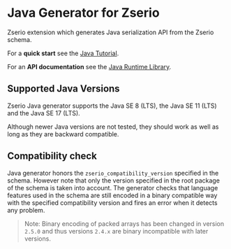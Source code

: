 # Java Generator for Zserio

Zserio extension which generates Java serialization API from the Zserio schema.

For a **quick start** see the [Java Tutorial](https://github.com/ndsev/zserio-tutorial-java#zserio-java-quick-start-tutorial).

For an **API documentation** see the [Java Runtime Library](https://zserio.org/doc/runtime/latest/java).

## Supported Java Versions

Zserio Java generator supports the Java SE 8 (LTS), the Java SE 11 (LTS) and the Java SE 17 (LTS).

Although newer Java versions are not tested, they should work as well as long as they are backward compatible.

## Compatibility check

Java generator honors the `zserio_compatibility_version` specified in the schema. However note that only
the version specified in the root package of the schema is taken into account. The generator checks that
language features used in the schema are still encoded in a binary compatible way with the specified
compatibility version and fires an error when it detects any problem.

> Note: Binary encoding of packed arrays has been changed in version `2.5.0` and thus versions `2.4.x` are
binary incompatible with later versions.
